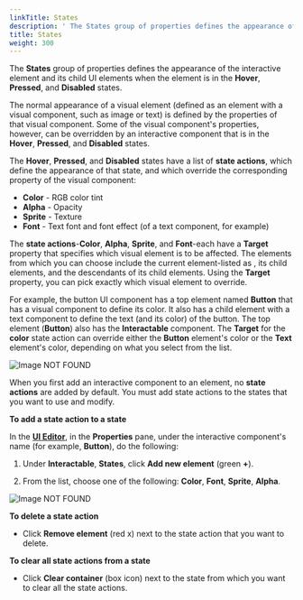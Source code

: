 ```yaml
---
linkTitle: States
description: ' The States group of properties defines the appearance of the interactive element and its child UI elements in O3DE. '
title: States
weight: 300
---
```


The **States** group of properties defines the appearance of the interactive element and its child UI elements when the element is in the **Hover**, **Pressed**, and **Disabled** states.

The normal appearance of a visual element (defined as an element with a visual component, such as image or text) is defined by the properties of that visual component. Some of the visual component's properties, however, can be overridden by an interactive component that is in the **Hover**, **Pressed**, and **Disabled** states.

The **Hover**, **Pressed**, and **Disabled** states have a list of **state actions**, which define the appearance of that state, and which override the corresponding property of the visual component:
+ **Color** - RGB color tint
+ **Alpha** - Opacity
+ **Sprite** - Texture
+ **Font** - Text font and font effect (of a text component, for example)

The **state actions**-**Color**, **Alpha**, **Sprite**, and **Font**-each have a **Target** property that specifies which visual element is to be affected. The elements from which you can choose include the current element-listed as **<This element>**, its child elements, and the descendants of its child elements. Using the **Target** property, you can pick exactly which visual element to override.

For example, the button UI component has a top element named **Button** that has a visual component to define its color. It also has a child element with a text component to define the text (and its color) of the button. The top element (**Button**) also has the **Interactable** component. The **Target** for the **color** state action can override either the **Button** element's color or the **Text** element's color, depending on what you select from the list.

![Image NOT FOUND](/images/user-guide/interactivity/user-interface/components/interactive/properties/ui-editor-components-interactive-states.png)

When you first add an interactive component to an element, no **state actions** are added by default. You must add state actions to the states that you want to use and modify.

**To add a state action to a state**

In the [**UI Editor**](/docs/user-guide/interactivity/user-interface/editor), in the **Properties** pane, under the interactive component's name (for example, **Button**), do the following:

1. Under **Interactable**, **States**, click **Add new element** (green **+**).

1. From the list, choose one of the following: **Color**, **Font**, **Sprite**, **Alpha**.

![Image NOT FOUND](/images/user-guide/interactivity/user-interface/components/interactive/properties/ui-editor-components-interactive-stateactions.png)

**To delete a state action**
+ Click **Remove element** (red x) next to the state action that you want to delete.

**To clear all state actions from a state**
+ Click **Clear container** (box icon) next to the state from which you want to clear all the state actions.
